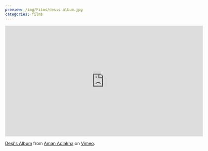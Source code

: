 ```yaml
---
preview: /img/Films/desis album.jpg
categories: films
---
```


<iframe src="https://player.vimeo.com/video/190762943" width="640" height="360" frameborder="0" webkitallowfullscreen mozallowfullscreen allowfullscreen></iframe>
<p><a href="https://vimeo.com/190762943">Desi&#039;s Album</a> from <a href="https://vimeo.com/user37681764">Aman Adlakha</a> on <a href="https://vimeo.com">Vimeo</a>.</p>
